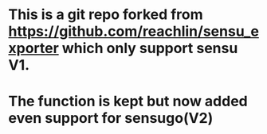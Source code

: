# This is a git repo forked from https://github.com/reachlin/sensu_exporter which only support sensu V1.
# The function is kept but now added even support for sensugo(V2)


